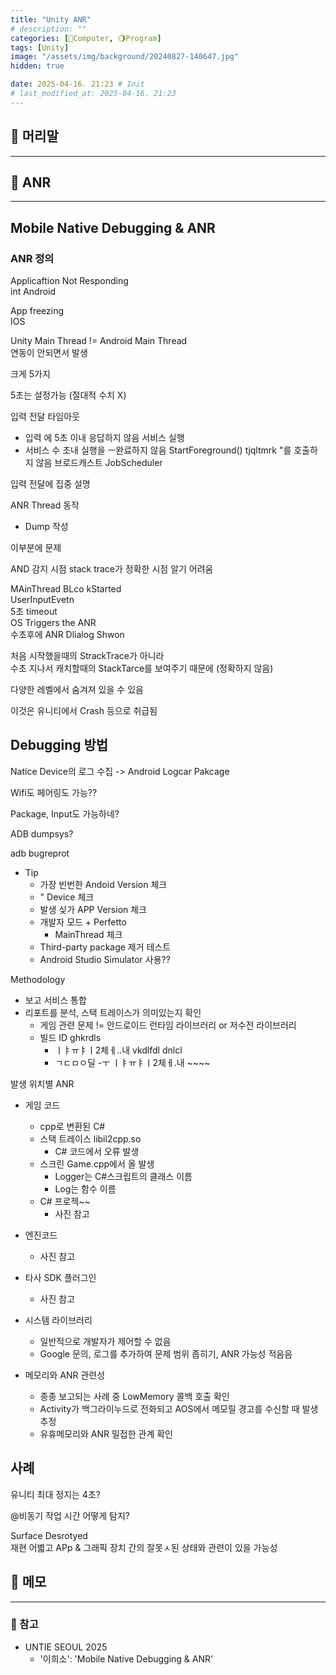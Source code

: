 ```yaml
---
title: "Unity ANR"
# description: ""
categories: [💫Computer, 🌖Program]
tags: [Unity]
image: "/assets/img/background/20240827-140647.jpg"
hidden: true

date: 2025-04-16. 21:23 # Init
# last_modified_at: 2025-04-16. 21:23
---
```


## 💫 머리말

---

## 💫 ANR

---

## Mobile Native Debugging & ANR

### ANR 정의

Applicaftion Not Responding  
int Android  

App freezing  
IOS

Unity Main Thread != Android Main Thread  
연동이 안되면서 발생  

크게 5가지  

5초는 설정가능 (절대적 수치 X)

입력 전달 타임아웃  
- 입력 에 5초 이내 응답하지 않음
서비스 실행
- 서비스 수 초내 실행을 ㅡ완료하지 않음
StartForeground()
tjqltmrk "를 호출하지 않음
브로드캐스트
JobScheduler  

입력 전달에 집중 설명  

ANR Thread 동작
- Dump 작성

이부분에 문제  

AND 감지 시점 stack trace가 정확한 시점 알기 어려움  

MAinThread BLco kStarted  
UserInputEvetn  
5초 timeout  
OS Triggers the ANR  
수초후에 ANR Dlialog Shwon  

처음 시작했을때의 StrackTrace가 아니라  
수초 지나서 캐치할때의 StackTarce를 보여주기 때문에  (정확하지 않음)

다양한 레벨에서 숨겨져 있을 수 있음  

이것은 유니티에서 Crash 등으로 취급됨  

## Debugging 방법

Natice Device의 로그 수집
-> Android Logcar Pakcage

Wifi도 페어링도 가능??  

Package, Input도 가능하네?   

ADB dumpsys?

adb bugreprot <directory>  

- Tip
  - 가장 빈번한 Andoid Version 체크
  - " Device 체크
  - 발생 싲가 APP Version 체크
  - 개발자 모드 + Perfetto
    - MainThread 체크
  - Third-party package 제거 테스트
  - Android Studio Simulator 사용??

Methodology

- 보고 서비스 통합
- 리포트를 분석, 스택 트레이스가 의미있는지 확인
  - 게임 관련 문제 != 안드로이드 런타임 라이브러리 or 저수전 라이브러리
  - 빌드 ID ghkrdls
    - ㅣㅑㅠㅑㅣ2체ㅔ..내 vkdlfdl dnlcl
    - ㄱㄷㅁㅇ딜 -ㅜ ㅣㅑㅠㅑㅣ2체ㅔ.내 ~~~~

발생 위치별 ANR  

- 게임 코드
  - cpp로 변환된 C#
  - 스택 트레이스 libil2cpp.so
    - C# 코드에서 오류 발생
  - 스크린 Game.cpp에서 올 발생
    - Logger는 C#스크립트의 클래스 이름
    - Log는 함수 이름
  - C# 프로젝~~
    - 사진 참고
- 엔진코드
  - 사진 참고
- 타사 SDK 플러그인
  - 사진 참고
- 시스템 라이브러리
  - 일반적으로 개발자가 제어할 수 없음
  - Google 문의, 로그를 추가하여 문제 범위 좁히기, ANR 가능성 적음음

- 메모리와 ANR 관련성
  - 종종 보고되는 사례 중 LowMemory 콜백 호출 확인
  - Activity가 백그라이누드로 전화되고 AOS에서 메모릴 경고를 수신할 때 발생 추정
  - 유휴메모리와 ANR 밀접한 관계 확인

## 사례

유니티 최대 정지는 4초?  

@비동기 작업 시간 어떻게 탐지?  

Surface Desrotyed  
재현 어볇고
APp & 그래픽 장치 간의 잘못ㅅ된 상태와 관련이 있을 가능성  

## 💫 메모

---

### 🫧 참고

- UNTIE SEOUL 2025
  - '이희소': 'Mobile Native Debugging & ANR'
